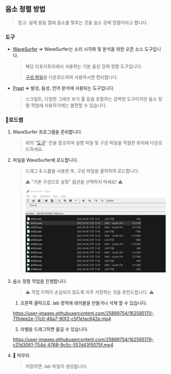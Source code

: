 ## 음소 정렬 방법

> 참고: 실제 발음 열에 음소를 맞추는 것을 음소 강제 정렬이라고 합니다.

### 도구

-   [WaveSurfer](https://sourceforge.net/projects/wavesurfer) => WaveSurfer는 소리 시각화 및 분석을 위한 오픈 소스 도구입니다.

    > 해당 리포지토리에서 사용하는 기본 음성 강제 정렬 도구입니다.

    > [구성 파일](https://github.com/DynamiVox/dyv-wavesurfer-transcription)을 다운로드하여 사용하시면 편리합니다.

-   [Praat](https://www.fon.hum.uva.nl/praat) => 발성, 음성, 언어 분석에 사용되는 도구입니다.

    > 스크립트, 다양한 그래프 보기 툴 등을 포함하는 강력한 도구이지만 음소 정렬 작업에 사용하기에는 불편할 수 있습니다.

### 🚩로드맵

1. WaveSurfer 프로그램을 준비합니다.

    > 위의 "[도구](#도구)" 란을 참조하여 실행 파일 및 구성 파일을 적절한 위치에 다운로드하세요.

2. 파일을 WaveSurfer에 로드합니다.

    > 드래그 & 드롭을 사용한 후, 구성 파일을 클릭하여 로드합니다.

    > ⚠ "기본 구성으로 설정" 옵션을 선택하지 마세요! ⚠️

    > <img src="../resources/WaveSurfer_001.webp" />

3. 음소 정렬 작업을 진행합니다.

    > ⚠ 작업 이력이 손실되지 않도록 자주 저장하는 것을 추천드립니다. ⚠️

    1. 오른쪽 클릭으로 .lab 영역에 레이블을 만들거나 삭제 할 수 있습니다.

    https://user-images.githubusercontent.com/25889754/162585170-715dee2e-17c0-48a7-90f2-c5f1e1ac642e.mp4

    2. 라벨을 드래그하면 옮길 수 있습니다.

    https://user-images.githubusercontent.com/25889754/162585179-c21d3061-754d-4768-9c5c-557d43f5075f.mp4

4. 🎉 마무리

    > 저장하면 .lab 파일이 생성됩니다.

